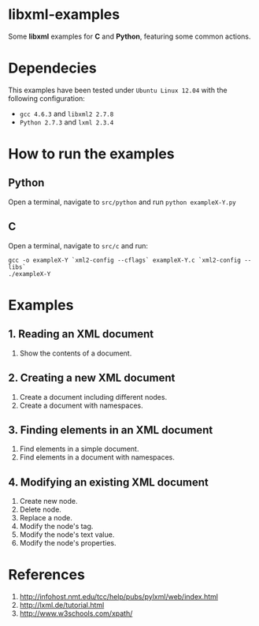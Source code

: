 # libxml-examples
Some __libxml__ examples for __C__ and __Python__, featuring some common 
actions.

# Dependecies
This examples have been tested under `Ubuntu Linux 12.04` with the following
configuration:

+ `gcc 4.6.3` and `libxml2 2.7.8` 
+ `Python 2.7.3` and `lxml 2.3.4`

# How to run the examples
## Python
Open a terminal, navigate to `src/python` and run `python exampleX-Y.py`

## C
Open a terminal, navigate to `src/c` and run:
    
    gcc -o exampleX-Y `xml2-config --cflags` exampleX-Y.c `xml2-config --libs`
    ./exampleX-Y

# Examples
## 1. Reading an XML document
1. Show the contents of a document.

## 2. Creating a new XML document
1. Create a document including different nodes.
2. Create a document with namespaces. 

## 3. Finding elements in an XML document
1. Find elements in a simple document.
2. Find elements in a document with namespaces.

## 4. Modifying an existing XML document
1. Create new node.
2. Delete node.
3. Replace a node.
4. Modify the node's tag.
5. Modify the node's text value.
6. Modify the node's properties.

# References
1. http://infohost.nmt.edu/tcc/help/pubs/pylxml/web/index.html
2. http://lxml.de/tutorial.html
3. http://www.w3schools.com/xpath/
